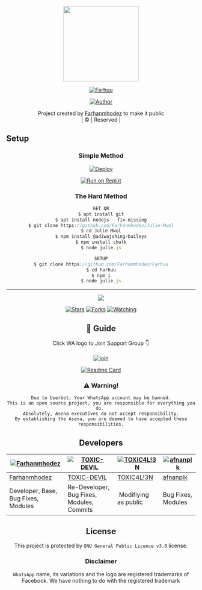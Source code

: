 
<div align="center">
  <img border-radius: 15px src="https://avatars.githubusercontent.com/u/83164448?v=4" width="200" height="200"/>
  <p align="center">
<a href="#"><img title="Farhuu" src="https://img.shields.io/badge/Farhuu-green?colorA=%23ff0000&colorB=%23017e40&style=for-the-badge"></a>
</p>
  <p align="center">
<a href="https://github.com/Farhanmhodez"><img title="Author" src="https://img.shields.io/badge/Author-Farhanmhodez/Farhuu?color=blue&style=for-the-badge&logo=whatsapp"></a>
</p>
</div>
<p align="center">
Project created by <a href="https://github.com/Farhanmhodez">Farhanmhodez</a> to make it public
    <br>
       | © |
        Reserved |
    <br> 
</p>

## Setup
<div align="center">

  ### Simple Method
  
[![Deploy](https://www.herokucdn.com/deploy/button.svg)](https://heroku.com/deploy?template=https://github.com/Farhanmhodez/Julie-Mwol) 
  
[![Run on Repl.it](https://repl.it/badge/github/quiec/whatsAlfa)](https://replit.com/@Farhandqz/Farhuu)
  
### The Hard Method
```js
GET QR
$ apt install git
$ apt install nodejs --fix-missing
$ git clone https://github.com/Farhanmhodez/Julie-Mwol
$ cd Julie-Mwol
$ npm install @adiwajshing/baileys
$ npm install chalk
$ node julie.js
```
      
```js
SETUP
$ git clone https://github.com/Farhanmhodez/Farhuu
$ cd Farhuu
$ npm i
$ node julie.js
```

----

  <p align="center">
  <a href="httsp://github.com/Farhanmhodez/Farhuu">
    
<a href="https://github.com/Farhanmhodez/followers">
<img src="https://img.shields.io/github/repo-size/Farhanmhodez/Julie-Mwol?color=green&label=Repo%20total%20size&style=plastic">
<p align="center">
<a href="https://github.com/Farhanmhodez/followers"
<img title="Followers" src="https://img.shields.io/github/followers/Farhanmhodez?color=blue&style=flat-square"></a>
<a href="https://github.com/Farhanmhodez/Farhuu/stargazers/"><img title="Stars" src="https://img.shields.io/github/stars/Farhanmhodez/Farhuu?color=blue&style=flat-square"></a>
<a href="https://github.com/Farhanmhodez/Farhuu/network/members"><img title="Forks" src="https://img.shields.io/github/forks/Farhanmhodez/Farhuu?color=blue&style=flat-square"></a>
<a href="https://github.com/Farhanmhodez/Farhuu/watchers"><img title="Watching" src="https://img.shields.io/github/watchers/Farhanmhodez/Farhuu?label=Watchers&color=blue&style=flat-square"></a>
</p>

## 📢 Guide
Click WA logo to Join Support Group 👇
    <br>
<br>
  [![join](https://github.com/Alien-alfa/PublicBot/blob/main/wlogo.svg.png)](https://chat.whatsapp.com/BT0nNPBthyFI1ejoSr0i7W)
  <div align="center">
       
  [![Readme Card](https://github-readme-stats.vercel.app/api/pin/?username=Farhanmhodez&repo=Julie-Mwol&theme=nightowl)](https://github.com/Farhanmhodez/Julie-Mwol)
  </div>
    
### ⚠️ Warning! 
```
Due to Userbot; Your WhatsApp account may be banned.
This is an open source project, you are responsible for everything you do. 
Absolutely, Asena executives do not accept responsibility.
By establishing the Asena, you are deemed to have accepted these responsibilities.
```

## Developers
  <div align="center">
    
  [![Farhanmhodez](https://github.com/Farhanmhodez.png?size=100)](https://github.com/Farhanmhodez) | [![TOXIC-DEVIL](https://github.com/TOXIC-DEVIL.png?size=100)](https://github.com/TOXIC-DEVIL) |  [![TOXIC4L!3N](https://github.com/Alien-alfa.png?size=100)](https://github.com/AI-VIKI) | [![afnanplk](https://github.com/afnanplk.png?size=100)](https://github.com/afnanplk) 
----|----|----|----
[Farhanmhodez](https://github.com/Farhanmhodez) | [TOXIC-DEVIL](https://github.com/TOXIC-DEVIL) | [TOXIC4L!3N](https://github.com/AI-VIKI) | [afnanplk](https://github.com/afnanplk) 
Developer, Base, Bug Fixes, Modules| Re-Developer, Bug Fixes, Modules, Commits |  Modifiying  as   public | Bug Fixes, Modules 
  </div>
    


## License
This project is protected by `GNU General Public Licence v3.0` license.

### Disclaimer
`WhatsApp` name, its variations and the logo are registered trademarks of Facebook. We have nothing to do with the registered trademark
